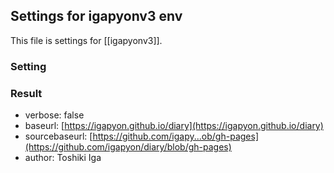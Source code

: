 ## Settings for igapyonv3 env

This file is settings for [[igapyonv3]].

### Setting





### Result

* verbose: false
* baseurl: [https://igapyon.github.io/diary](https://igapyon.github.io/diary)
* sourcebaseurl: [https://github.com/igapy...ob/gh-pages](https://github.com/igapyon/diary/blob/gh-pages)
* author: Toshiki Iga

